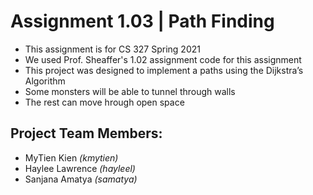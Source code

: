 # Assignment 1.03 | Path Finding
- This assignment is for CS 327 Spring 2021
- We used Prof. Sheaffer's 1.02 assignment code for this assignment 
- This project was designed to implement a paths using the Dijkstra’s Algorithm
- Some monsters will be able to tunnel through walls 
- The rest can move hrough open space 

## Project Team Members:
- MyTien Kien *(kmytien)*
- Haylee Lawrence *(hayleel)*
- Sanjana Amatya *(samatya)*
